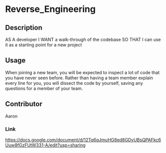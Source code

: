 # Reverse_Engineering

## Description
AS A developer
I WANT a walk-through of the codebase
SO THAT I can use it as a starting point for a new project

## Usage
When joining a new team, you will be expected to inspect a lot of code that you have never seen before. Rather than having a team member explain every line for you, you will dissect the code by yourself, saving any questions for a member of your team.

## Contributor
Aaron

### Link
https://docs.google.com/document/d/12Tq6qJmuHG8ed8GDvUBsQPAFkc6Uuw8fGzFUtW331-A/edit?usp=sharing